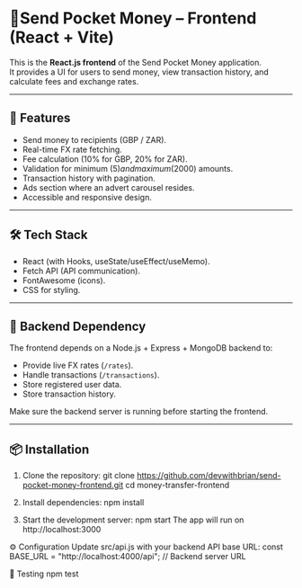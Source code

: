 # 💸Send Pocket Money – Frontend (React + Vite)

This is the **React.js frontend** of the Send Pocket Money application.  
It provides a UI for users to send money, view transaction history, and calculate fees and exchange rates.

---

## 🚀 Features
- Send money to recipients (GBP / ZAR).
- Real-time FX rate fetching.
- Fee calculation (10% for GBP, 20% for ZAR).
- Validation for minimum ($5) and maximum ($2000) amounts.
- Transaction history with pagination.
- Ads section where an advert carousel resides.
- Accessible and responsive design.

---

## 🛠️ Tech Stack
- React (with Hooks, useState/useEffect/useMemo).
- Fetch API (API communication).
- FontAwesome (icons).
- CSS for styling.

---

## 🔗 Backend Dependency
The frontend depends on a Node.js + Express + MongoDB backend to:
- Provide live FX rates (`/rates`).
- Handle transactions (`/transactions`).
- Store registered user data.
- Store transaction history.

Make sure the backend server is running before starting the frontend.

---

## 📦 Installation

1. Clone the repository:
   git clone https://github.com/devwithbrian/send-pocket-money-frontend.git
   cd money-transfer-frontend

2. Install dependencies:
   npm install
3. Start the development server:
   npm start
The app will run on http://localhost:3000

⚙️ Configuration
Update src/api.js with your backend API base URL:
const BASE_URL = "http://localhost:4000/api"; // Backend server URL

🧪 Testing
npm test


